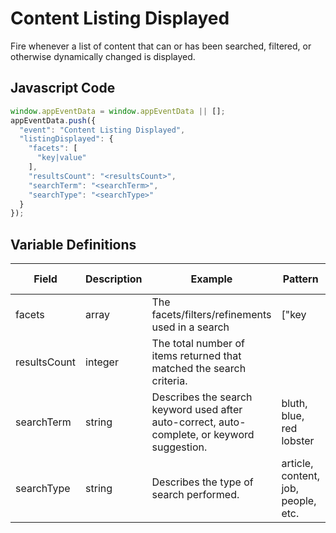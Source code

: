 # Content Listing Displayed

Fire whenever a list of content that can or has been searched, filtered, or otherwise dynamically changed is displayed.

## Javascript Code

```js
window.appEventData = window.appEventData || [];
appEventData.push({
  "event": "Content Listing Displayed",
  "listingDisplayed": {
    "facets": [
      "key|value"
    ],
    "resultsCount": "<resultsCount>",
    "searchTerm": "<searchTerm>",
    "searchType": "<searchType>"
  }
});
```

## Variable Definitions

|Field|Description|Example|Pattern|Min Length|Max Length|Minimum|Maximum|Multiple Of|
| --- | --- | --- | --- | --- | --- | --- | --- | --- |
|facets|array|The facets/filters/refinements used in a search|["key|value", "location|Brazil", "interests|analytics"]|
|resultsCount|integer|The total number of items returned that matched the search criteria.|
|searchTerm|string|Describes the search keyword used after auto-correct, auto-complete, or keyword suggestion.|bluth, blue, red lobster|
|searchType|string|Describes the type of search performed.|article, content, job, people, etc.|